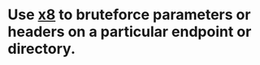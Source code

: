 # Use [x8](https://github.com/Sh1Yo/x8) to bruteforce parameters or headers on a particular endpoint or directory.
